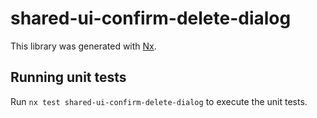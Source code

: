 # shared-ui-confirm-delete-dialog

This library was generated with [Nx](https://nx.dev).

## Running unit tests

Run `nx test shared-ui-confirm-delete-dialog` to execute the unit tests.
